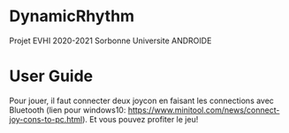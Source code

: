 # DynamicRhythm
Projet EVHI 2020-2021 Sorbonne Universite ANDROIDE

# User Guide
Pour jouer, il faut connecter deux joycon en faisant les connections avec Bluetooth (lien pour windows10: https://www.minitool.com/news/connect-joy-cons-to-pc.html). Et vous pouvez profiter le jeu!
